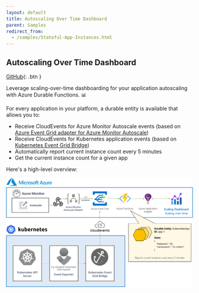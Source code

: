 ```yaml
---
layout: default
title: Autoscaling Over Time Dashboard
parent: Samples
redirect_from:
  - /samples/Stateful-App-Instances.html
---
```


## Autoscaling Over Time Dashboard

[GitHub](https://github.com/tomkerkhove/azure-autoscaling-toolbox/tree/main/samples/autoscaling-over-time-dashboard){: .btn }

Leverage scaling-over-time dashboarding for your application autoscaling with Azure Durable Functions. 📊

For every application in your platform, a durable entity is available that allows you to:

- Receive CloudEvents for Azure Monitor Autoscale events (based on [Azure Event Grid adapter for Azure Monitor Autoscale](https://github.com/tomkerkhove/azure-monitor-autoscale-to-event-grid-adapter))
- Receive CloudEvents for Kubernetes application events (based on [Kubernetes Event Grid Bridge]([https://docs.k8](https://docs.k8s-event-grid-bridge.io/)))
- Automatically report current instance count every 5 minutes
- Get the current instance count for a given app

Here's a high-level overview:

![](../media/samples/autoscaling-over-time-dashboard.png)
